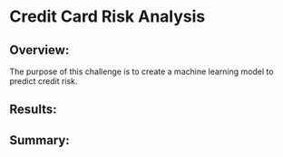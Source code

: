 # Credit Card Risk Analysis
## Overview:
The purpose of this challenge is to create a machine learning model to predict credit risk.
## Results: 
## Summary:
